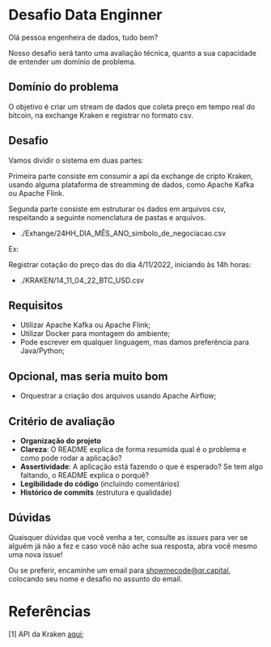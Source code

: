 # Desafio Data Enginner

Olá pessoa engenheira de dados, tudo bem?

Nosso desafio será tanto uma avaliação técnica, quanto a sua capacidade de entender um domínio de problema.

## Domínio do problema

O objetivo é criar um stream de dados que coleta preço em tempo real do bitcoin, na exchange Kraken e registrar no formato csv. 

## Desafio

Vamos dividir o sistema em duas partes:

Primeira parte consiste em consumir a api da exchange de cripto Kraken, usando alguma plataforma de streamming de dados, como Apache Kafka ou Apache Flink.

Segunda parte consiste em estruturar os dados em arquivos csv, respeitando a seguinte nomenclatura de pastas e arquivos.

- ./Exhange/24HH_DIA_MÊS_ANO_simbolo_de_negociacao.csv

Ex:

Registrar cotação do preço das  do dia 4/11/2022, iniciando às 14h horas:

- ./KRAKEN/14_11_04_22_BTC_USD.csv

## Requisitos
- Utilizar Apache Kafka ou Apache Flink;
- Utilizar Docker para montagem do ambiente;
- Pode escrever em qualquer linguagem, mas damos preferência para Java/Python;

## Opcional, mas seria muito bom
- Orquestrar a criação dos arquivos usando Apache Airflow;

## Critério de avaliação

-   **Organização do projeto**
-   **Clareza**: O README explica de forma resumida qual é o problema e como pode rodar a aplicação?
-   **Assertividade**: A aplicação está fazendo o que é esperado? Se tem algo faltando, o README explica o porquê?
-   **Legibilidade do código** (incluindo comentários)
-   **Histórico de commits** (estrutura e qualidade)

## Dúvidas

Quaisquer dúvidas que você venha a ter, consulte as _issues_ para ver se alguém já não a fez e caso você não ache sua resposta, abra você mesmo uma nova issue!

Ou se preferir, encaminhe um email para <showmecode@qr.capital>, colocando seu nome e desafio no assunto do email.

# Referências
[1] API da Kraken [aqui](https://docs.kraken.com/websockets/);
